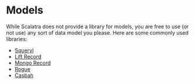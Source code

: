 Models
======

While Scalatra does not provide a library for models, you are free to use (or not use) 
any sort of data model you please. Here are some commonly used libraries:


* [Squeryl](http://squeryl.org/)
* [Lift Record](http://www.liftweb.com/)
* [Mongo Record](http://www.assembla.com/spaces/liftweb/wiki/lift-mongodb-record)
* [Rogue](http://engineering.foursquare.com/2011/01/21/rogue-a-type-safe-scala-dsl-for-querying-mongodb/)
* [Casbah](https://github.com/JanxSpirit/scalatra-mongodb.g8)
